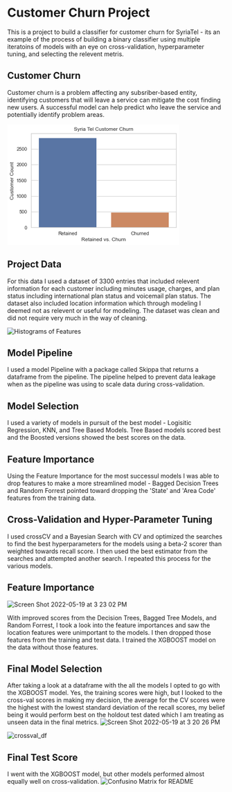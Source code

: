 # Customer Churn Project

This is a project to build a classifier for customer churn for SyriaTel - its an example of the process of building a binary classifier using multiple iteratoins of models with an eye on cross-validation, hyperparameter tuning, and selecting the relevent metris. 

## Customer Churn

Customer churn is a problem affecting any subsriber-based entity, identifying customers that will leave a service can mitigate the cost finding new users. A successful model can help predict who leave the service and potentially identify problem areas. 

![Churned vs Retained](https://github.com/seanisthegood/Customer_Churn_Project/blob/main/Images/Churned%20Bar%20Chart.png)
## Project Data

For this data I used a dataset of 3300 entries that included relevent information for each customer including minutes usage, charges, and plan status including international plan status and voicemail plan status. The dataset also included location information which through modeling I deemed not as relevent or useful for modeling. The dataset was clean and did not require very much in the way of cleaning.

![Histograms of Features
](https://github.com/seanisthegood/Customer_Churn_Project/blob/main/Images/HISTOGRAMS.png)
## Model Pipeline

I used a model Pipeline with a package called Skippa that returns a dataframe from the pipeline. The pipeline helped to prevent data leakage when as the pipeline was using to scale data during cross-validation. 

## Model Selection

I used a variety of models in pursuit of the best model - Logisitic Regression, KNN, and Tree Based Models. Tree Based models scored best and the Boosted versions showed the best scores on the data. 

## Feature Importance

Using the Feature Importance for the most successul models I was able to drop features to make a more streamlined model - Bagged Decision Trees and Random Forrest pointed toward dropping the 'State' and 'Area Code' features from the training data.

## Cross-Validation and Hyper-Parameter Tuning

I used crossCV and a Bayesian Search with CV and optimized the searches to find the best hyperparameters for the models using a beta-2 scorer than weighted towards recall score. I then used the best estimator from the searches and attempted another search. I repeated this process for the various models.

## Feature Importance
![Screen Shot 2022-05-19 at 3 23 02 PM](https://user-images.githubusercontent.com/80093912/169386296-714c209f-01e8-4584-b3f3-b4c840c9f72b.png)

With improved scores from the Decision Trees, Bagged Tree Models, and Random Forrest, I took a look into the feature importances and saw the location features were unimportant to the models. I then dropped those features from the training and test data. I trained the XGBOOST model on the data without those features.

## Final Model Selection

After taking a look at a dataframe with the all the models I opted to go with the XGBOOST model. Yes, the training scores were high, but I looked to the cross-val scores in making my decision, the average for the CV scores were the highest with the lowest standard deviation of the recall scores, my belief being it would perform best on the holdout test dated which I am treating as unseen data in the final metrics.
![Screen Shot 2022-05-19 at 3 20 26 PM](https://user-images.githubusercontent.com/80093912/169385957-b236b477-dfec-4d66-aa8c-254a12623756.png)

![crossval_df](https://user-images.githubusercontent.com/80093912/169385055-ed6c0243-0ad8-4220-8afc-57cc67d264f3.png)

## Final Test Score

I went with the XGBOOST model, but other models performed almost equally well on cross-validation. 
![Confusino Matrix for README](https://user-images.githubusercontent.com/80093912/169385336-44bb2be8-413a-4e84-a7f1-449b0522e14f.png)

